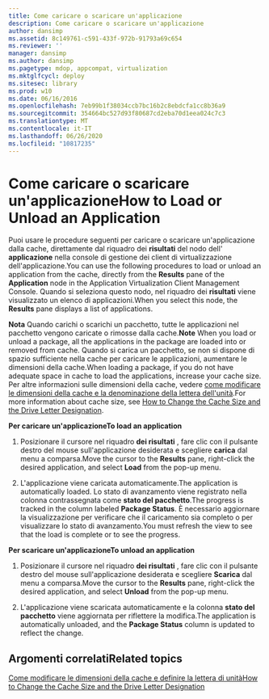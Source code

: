 ```yaml
---
title: Come caricare o scaricare un'applicazione
description: Come caricare o scaricare un'applicazione
author: dansimp
ms.assetid: 8c149761-c591-433f-972b-91793a69c654
ms.reviewer: ''
manager: dansimp
ms.author: dansimp
ms.pagetype: mdop, appcompat, virtualization
ms.mktglfcycl: deploy
ms.sitesec: library
ms.prod: w10
ms.date: 06/16/2016
ms.openlocfilehash: 7eb99b1f38034ccb7bc16b2c8ebdcfa1cc8b36a9
ms.sourcegitcommit: 354664bc527d93f80687cd2eba70d1eea024c7c3
ms.translationtype: MT
ms.contentlocale: it-IT
ms.lasthandoff: 06/26/2020
ms.locfileid: "10817235"
---
```

# <span data-ttu-id="cfe2f-103">Come caricare o scaricare un'applicazione</span><span class="sxs-lookup"><span data-stu-id="cfe2f-103">How to Load or Unload an Application</span></span>


<span data-ttu-id="cfe2f-104">Puoi usare le procedure seguenti per caricare o scaricare un'applicazione dalla cache, direttamente dal riquadro dei **risultati** del nodo dell' **applicazione** nella console di gestione dei client di virtualizzazione dell'applicazione.</span><span class="sxs-lookup"><span data-stu-id="cfe2f-104">You can use the following procedures to load or unload an application from the cache, directly from the **Results** pane of the **Application** node in the Application Virtualization Client Management Console.</span></span> <span data-ttu-id="cfe2f-105">Quando si seleziona questo nodo, nel riquadro dei **risultati** viene visualizzato un elenco di applicazioni.</span><span class="sxs-lookup"><span data-stu-id="cfe2f-105">When you select this node, the **Results** pane displays a list of applications.</span></span>

<span data-ttu-id="cfe2f-106">**Nota**  Quando carichi o scarichi un pacchetto, tutte le applicazioni nel pacchetto vengono caricate o rimosse dalla cache.</span><span class="sxs-lookup"><span data-stu-id="cfe2f-106">**Note** When you load or unload a package, all the applications in the package are loaded into or removed from cache.</span></span> <span data-ttu-id="cfe2f-107">Quando si carica un pacchetto, se non si dispone di spazio sufficiente nella cache per caricare le applicazioni, aumentare le dimensioni della cache.</span><span class="sxs-lookup"><span data-stu-id="cfe2f-107">When loading a package, if you do not have adequate space in cache to load the applications, increase your cache size.</span></span> <span data-ttu-id="cfe2f-108">Per altre informazioni sulle dimensioni della cache, vedere [come modificare le dimensioni della cache e la denominazione della lettera dell'unità](how-to-change-the-cache-size-and-the-drive-letter-designation.md).</span><span class="sxs-lookup"><span data-stu-id="cfe2f-108">For more information about cache size, see [How to Change the Cache Size and the Drive Letter Designation](how-to-change-the-cache-size-and-the-drive-letter-designation.md).</span></span>

 

**<span data-ttu-id="cfe2f-109">Per caricare un'applicazione</span><span class="sxs-lookup"><span data-stu-id="cfe2f-109">To load an application</span></span>**

1.  <span data-ttu-id="cfe2f-110">Posizionare il cursore nel riquadro **dei risultati** , fare clic con il pulsante destro del mouse sull'applicazione desiderata e scegliere **carica** dal menu a comparsa.</span><span class="sxs-lookup"><span data-stu-id="cfe2f-110">Move the cursor to the **Results** pane, right-click the desired application, and select **Load** from the pop-up menu.</span></span>

2.  <span data-ttu-id="cfe2f-111">L'applicazione viene caricata automaticamente.</span><span class="sxs-lookup"><span data-stu-id="cfe2f-111">The application is automatically loaded.</span></span> <span data-ttu-id="cfe2f-112">Lo stato di avanzamento viene registrato nella colonna contrassegnata come **stato del pacchetto**.</span><span class="sxs-lookup"><span data-stu-id="cfe2f-112">The progress is tracked in the column labeled **Package Status**.</span></span> <span data-ttu-id="cfe2f-113">È necessario aggiornare la visualizzazione per verificare che il caricamento sia completo o per visualizzare lo stato di avanzamento.</span><span class="sxs-lookup"><span data-stu-id="cfe2f-113">You must refresh the view to see that the load is complete or to see the progress.</span></span>

**<span data-ttu-id="cfe2f-114">Per scaricare un'applicazione</span><span class="sxs-lookup"><span data-stu-id="cfe2f-114">To unload an application</span></span>**

1.  <span data-ttu-id="cfe2f-115">Posizionare il cursore nel riquadro **dei risultati** , fare clic con il pulsante destro del mouse sull'applicazione desiderata e scegliere **Scarica** dal menu a comparsa.</span><span class="sxs-lookup"><span data-stu-id="cfe2f-115">Move the cursor to the **Results** pane, right-click the desired application, and select **Unload** from the pop-up menu.</span></span>

2.  <span data-ttu-id="cfe2f-116">L'applicazione viene scaricata automaticamente e la colonna **stato del pacchetto** viene aggiornata per riflettere la modifica.</span><span class="sxs-lookup"><span data-stu-id="cfe2f-116">The application is automatically unloaded, and the **Package Status** column is updated to reflect the change.</span></span>

## <span data-ttu-id="cfe2f-117">Argomenti correlati</span><span class="sxs-lookup"><span data-stu-id="cfe2f-117">Related topics</span></span>


[<span data-ttu-id="cfe2f-118">Come modificare le dimensioni della cache e definire la lettera di unità</span><span class="sxs-lookup"><span data-stu-id="cfe2f-118">How to Change the Cache Size and the Drive Letter Designation</span></span>](how-to-change-the-cache-size-and-the-drive-letter-designation.md)

 

 





